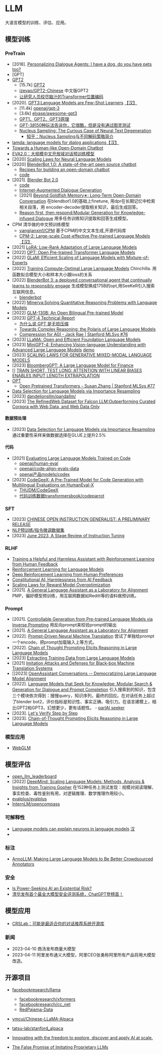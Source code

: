 # LLM
大语言模型的训练、评估、应用。
## 模型训练
### PreTrain

- [2018]. [Personalizing Dialogue Agents: I have a dog, do you have pets too?](https://arxiv.org/abs/1801.07243) 
- [GPT]
- [GPT2]()
  - [15.7k] [GPT2](https://github.com/openai/gpt-2)
  - [izeyao/GPT2-Chinese](https://github.com/Morizeyao/GPT2-Chinese) 中文版GPT2
  - [让研究人员绞尽脑汁的Transformer位置编码](https://kexue.fm/archives/8130)
- [2020]. [GPT3:Language Models are Few-Shot Learners](https://arxiv.org/pdf/2005.14165.pdf) [【汉】](https://zhuanlan.zhihu.com/p/200978538)
  - [11.4k] [openai/gpt-3](https://github.com/openai/gpt-3) 
  - [3.6k] [elyase/awesome-gpt3](https://github.com/elyase/awesome-gpt3)
  - [GPT1、GPT2、GPT3原理](https://blog.csdn.net/qq_41357569/article/details/121731981)
  - [GPT-3的50种玩法告诉你，它很酷，但是没有通过图灵测试](https://zhuanlan.zhihu.com/p/252851574)
  - [Nucleus Sampling: The Curious Case of Neural Text Degeneration](https://arxiv.org/abs/1904.09751)
    - [知乎：Nucleus Sampling与不同解码策略简介](https://zhuanlan.zhihu.com/p/442557114)
- [lamda: language models for dialog applications](https://arxiv.org/pdf/2201.08239.pdf)[【汉】](https://zhuanlan.zhihu.com/p/462022601)
- [Towards a Human-like Open-Domain Chatbot](https://arxiv.org/abs/2001.09977)
- [EVA2.0：大规模中文开放域对话预训练模型](https://blog.csdn.net/weixin_42001089/article/details/123595667)
- [2020] [Scaling Laws for Neural Language Models](https://arxiv.org/pdf/2001.08361.pdf)
- [2020] [BlenderBot 1.0: A state-of-the-art open source chatbot](https://ai.facebook.com/blog/state-of-the-art-open-source-chatbot/)
  - [Recipes for building an open-domain chatbot](https://arxiv.org/abs/2004.13637)
  - [code](https://parl.ai/projects/recipes/)
- [2021]. [Blender Bot 2.0](https://ai.facebook.com/blog/blender-bot-2-an-open-source-chatbot-that-builds-long-term-memory-and-searches-the-internet/)
  - [code](https://parl.ai/projects/blenderbot2/)
  - [Internet-Augmented Dialogue Generation](https://parl.ai/projects/sea/) 
  - [2021] [Beyond Goldfish Memory∗: Long-Term Open-Domain Conversation](https://arxiv.org/pdf/2107.07567.pdf) 在blendbot1.0的基础上finetune, 用dpr在长期记忆中检索相关段落，用 encoder-decoder提取相关知识，最后生成回答。
  - [Reason first, then respond:Modular Generation for Knowledge-infused Dialogue](https://arxiv.org/pdf/2111.05204.pdf) 用多任务训练知识提取和回答生成模型。
- CPM 清华做的中文预训练模型
  - [yangjianxin1/CPM](https://github.com/yangjianxin1/CPM) 基于CPM的中文文本生成,开源代码库
  - [CPM-2: Large-scale Cost-effective Pre-trained Language Models](https://arxiv.org/pdf/2106.10715.pdf) [【汉】](https://blog.csdn.net/BAAIBeijing/article/details/118125026)
- [2021] [LoRA: Low-Rank Adaptation of Large Language Models](https://arxiv.org/abs/2106.09685)
- [2022] [OPT: Open Pre-trained Transformer Language Models](https://arxiv.org/pdf/2205.01068.pdf) 
- [2022] [GLaM: Efficient Scaling of Language Models with Mixture-of-Experts](https://arxiv.org/pdf/2112.06905.pdf)
- [2022] [Training Compute-Optimal Large Language Models](https://arxiv.org/pdf/2203.15556.pdf) Chinchilla. 用函数拟合模型大小和样本大小跟loss的关系
- [2022] [BlenderBot 3: a deployed conversational agent that continually learns to responsibly engage](https://arxiv.org/pdf/2208.03188.pdf) 生成模型换成175B的opt,用SeeKeR引入搜索互联网信息。
  - [blenderbot](https://huggingface.co/docs/transformers/model_doc/blenderbot)
- [2022] [Minerva:Solving Quantitative Reasoning Problems with Language Models](https://arxiv.org/pdf/2206.14858.pdf)
- [2022] [GLM-130B: An Open Bilingual Pre-trained Model](https://arxiv.org/abs/2210.02414)
- [2023] [GPT-4 Technical Report](https://arxiv.org/pdf/2303.08774.pdf)
  - [为什么说 GPT 是无损压缩](https://bigeagle.me/2023/03/llm-is-compression/)
  - [Towards Complex Reasoning: the Polaris of Large Language Models](https://yaofu.notion.site/Towards-Complex-Reasoning-the-Polaris-of-Large-Language-Models-c2b4a51355b44764975f88e6a42d4e75)
  - [Compression for AGI - Jack Rae | Stanford MLSys #76](https://www.youtube.com/watch?v=dO4TPJkeaaU)
- [2023] [LLaMA: Open and Efficient Foundation Language Models](https://arxiv.org/abs/2302.13971)
- [2023] [MiniGPT-4: Enhancing Vision-language Understanding with Advanced Large Language Models](https://github.com/Vision-CAIR/MiniGPT-4)   [demo](https://minigpt-4.github.io/)
- [2023] [SCALING LAWS FOR GENERATIVE MIXED-MODAL LANGUAGE MODELS](https://arxiv.org/pdf/2301.03728.pdf)
- [2023] [BloombergGPT: A Large Language Model for Finance](https://arxiv.org/pdf/2303.17564.pdf)
- [] [TRAIN SHORT, TEST LONG: ATTENTION WITH LINEAR BIASES ENABLES INPUT LENGTH EXTRAPOLATION](https://arxiv.org/pdf/2108.12409.pdf)
- [OPT]()
  - [Open Pretrained Transformers - Susan Zhang | Stanford MLSys #77](https://www.youtube.com/watch?v=p9IxoSkvZ-M) 
- [Data Selection for Language Models via Importance Resampling](https://arxiv.org/abs/2302.03169)
- [2023] [dandelionsllm/pandallm/](https://github.com/dandelionsllm/pandallm/)
- [2023] [The RefinedWeb Dataset for Falcon LLM:Outperforming Curated Corpora with Web Data, and Web Data Only](https://arxiv.org/pdf/2306.01116.pdf)



#### 数据预处理

- [2023] [Data Selection for Language Models via Importance Resampling](https://arxiv.org/abs/2302.03169) 通过重要性采样来做数据选择在GLUE上提升2.5%

#### 代码
- [2021] [Evaluating Large Language Models Trained on Code](https://arxiv.org/pdf/2107.03374.pdf)
  - [openai/human-eval](https://github.com/openai/human-eval)
  - [openai/code-align-evals-data](https://github.com/openai/code-align-evals-data)
  - [openai产品models/codex](https://platform.openai.com/docs/models/codex)
- [2023] [CodeGeeX: A Pre-Trained Model for Code Generation with Multilingual Evaluations on HumanEval-X](https://arxiv.org/abs/2303.17568)
  - [THUDM/CodeGeeX](https://github.com/THUDM/CodeGeeX)
  - [代码训练数据transformersbook/codeparrot](https://huggingface.co/datasets/transformersbook/codeparrot)


### SFT

- [2023] [CHINESE OPEN INSTRUCTION GENERALIST: A PRELIMINARY RELEASE](https://arxiv.org/pdf/2304.07987.pdf)
- [NLP预训练/指令微调数据集](https://github.com/CVI-SZU/Linly)
- [2023] [June 2023, A Stage Review of Instruction Tuning](https://yaofu.notion.site/June-2023-A-Stage-Review-of-Instruction-Tuning-f59dbfc36e2d4e12a33443bd6b2012c2)

### RLHF

- [Training a Helpful and Harmless Assistant with Reinforcement Learning from Human Feedback](https://arxiv.org/abs/2204.05862)
- [Reinforcement Learning for Language Models](https://gist.github.com/yoavg/6bff0fecd65950898eba1bb321cfbd81)
- [Deep Reinforcement Learning from Human Preferences](https://proceedings.neurips.cc/paper/2017/file/d5e2c0adad503c91f91df240d0cd4e49-Paper.pdf)
- [Constitutional AI: Harmlessness from AI Feedback](https://arxiv.org/pdf/2212.08073.pdf)
- [Scaling Laws for Reward Model Overoptimization](https://arxiv.org/pdf/2210.10760.pdf)
- [2021]. [A General Language Assistant as a Laboratory for Alignment](https://arxiv.org/abs/2112.00861) PMP，偏好模型预训练，用互联网数据如Reditt等的语料做预训练。

### Prompt

- [2021]. [Controllable Generation from Pre-trained Language Models via Inverse Prompting](https://arxiv.org/pdf/2103.10685.pdf) 用反向prompt来校验prompt的输出
- [2021]. [A General Language Assistant as a Laboratory for Alignment](https://arxiv.org/abs/2112.00861) 
- [2022]. [Prompt-Driven Neural Machine Translation](https://aclanthology.org/2022.findings-acl.203.pdf) 尝试了单独给prompt一个encode，把prompt加载输入上等方式。
- [2022]. [Chain of Thought Prompting Elicits Reasoning in Large Language Models](https://arxiv.org/abs/2201.11903)
- [2023] [Extracting Training Data from Large Language Models](https://www.usenix.org/system/files/sec21-carlini-extracting.pdf)
- [2021] [Imitation Attacks and Defenses for Black-box Machine Translation Systems](https://arxiv.org/pdf/2004.15015.pdf)
- []2023] [OpenAssistant Conversations -- Democratizing Large Language Model Alignment](https://arxiv.org/abs/2304.07327)
- [2022]. [Language Models that Seek for Knowledge: Modular Search & Generation for Dialogue and Prompt Completion](https://arxiv.org/abs/2203.13224) 引入搜索到的知识，包含三个模块依次得到：搜搜query，知识序列，最终的回应。在对话任务上超过了blender bot2，评价指标是知识性、事实正确、吸引力。在语言建模上，相比GPT2和GPT3，幻想更少，更有话题性。
      - [parlAI seeker](https://github.com/MiniMax-AI/ParlAI/tree/main/projects/seeker)
- [2023]. [Let's Verify Step by Step](https://arxiv.org/abs/2305.20050)
- [2023]. [Chain-of-Thought Prompting Elicits Reasoning in Large Language Models](https://arxiv.org/abs/2201.11903)

### 模型应用

- [WebGLM](https://github.com/THUDM/WebGLM)

## 模型评估

- [open_llm_leaderboard](https://huggingface.co/spaces/HuggingFaceH4/open_llm_leaderboard)
- [2022] [DeepMind: Scaling Language Models: Methods, Analysis & Insights from Training Gopher](https://arxiv.org/abs/2112.11446) 在152种任务上测试发现：规模对阅读理解、事实检查、毒性鉴别有用，对逻辑推理、数学推理作用较小。
- [evalplus/evalplus](https://github.com/evalplus/evalplus)
- [InternLM/opencompass](https://github.com/InternLM/opencompass)

### 可解释性

- [Language models can explain neurons in language models](https://openaipublic.blob.core.windows.net/neuron-explainer/paper/index.html) [汉](https://zhuanlan.zhihu.com/p/632927273)
- 

### 标注

- [AnnoLLM: Making Large Language Models to Be Better Crowdsourced Annotators](https://arxiv.org/abs/2303.16854)

### 安全

- [Is Power-Seeking AI an Existential Risk?](https://arxiv.org/pdf/2206.13353.pdf)
- [清华发布首个最全大模型安全评测系统，ChatGPT登榜首！
](https://mp.weixin.qq.com/s/8JtSl_tV4caZUyh1_Z6hdA)

## 模型应用
- [CRSLab：可能是最适合你的对话推荐系统开源库
](https://picture.iczhiku.com/weixin/message1610089596644.html)

### 新闻

- 2023-04-10 商汤发布商量大模型
- 2023-04-11 阿里发布通义大模型，阿里CEO张勇称阿里所有产品将用大模型改造。

## 开源项目

- [facebookresearch/llama](https://github.com/facebookresearch/llama)
  - [facebookresearch/xformers](https://github.com/facebookresearch/xformers)
  - [facebookresearch/cc_net](https://github.com/facebookresearch/cc_net)
  - [RedPajama-Data](https://github.com/togethercomputer/RedPajama-Data)
- [ymcui/Chinese-LLaMA-Alpaca](https://github.com/ymcui/Chinese-LLaMA-Alpaca/tree/main)
- [tatsu-lab/stanford_alpaca](https://github.com/tatsu-lab/stanford_alpaca)


- [Innovating with the freedom to explore, discover and apply AI at scale.](https://ai.facebook.com/research/)
- [The False Promise of Imitating Proprietary LLMs](https://arxiv.org/pdf/2305.15717.pdf)